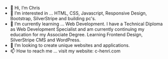 - 👋 Hi, I’m Chris
- 👀 I’m interested in ... HTML, CSS, Javascript, Responsive Design, Bootstrap, SilverStripe and building pc's.
- 🌱 I’m currently learning ... Web Development.  I have a Technical Diploma as Web Development Specialist and am currently continuing my education for my Associate Degree.  Learning Frontend Design, SilverStripe CMS and WordPress. 
- 💞️ I’m looking to create unique websites and applications. 
- 📫 How to reach me ... visit my website: c-henri.com

<!---
H3nr1-1/H3nr1-1 is a ✨ special ✨ repository because its `README.md` (this file) appears on your GitHub profile.
You can click the Preview link to take a look at your changes.
--->
